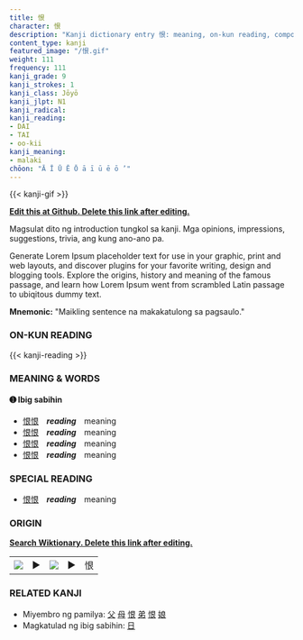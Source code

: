 ```yaml
---
title: 恨
character: 恨
description: "Kanji dictionary entry 恨: meaning, on-kun reading, compounds, origin, related kanji"
content_type: kanji
featured_image: "/恨.gif"
weight: 111
frequency: 111
kanji_grade: 9
kanji_strokes: 1
kanji_class: Jōyō
kanji_jlpt: N1
kanji_radical: 
kanji_reading: 
- DAI
- TAI
- oo-kii
kanji_meaning:
- malaki
chōon: "Ā Ī Ū Ē Ō ā ī ū ē ō ’"
---
```

[//]: # (Don't edit the line below. Kanji animated GIF code is automatically generated.)
{{< kanji-gif >}}

[//]: # (Edit below this line.)

**[Edit this at Github. Delete this link after editing.](https://github.com/tim0g/tim/tree/main/content/kanji/恨/index.md)**

Magsulat dito ng introduction tungkol sa kanji. Mga opinions, impressions, suggestions, trivia, ang kung ano-ano pa.

Generate Lorem Ipsum placeholder text for use in your graphic, print and web layouts, and discover plugins for your favorite writing, design and blogging tools. Explore the origins, history and meaning of the famous passage, and learn how Lorem Ipsum went from scrambled Latin passage to ubiqitous dummy text.
 
**Mnemonic:** "Maikling sentence na makakatulong sa pagsaulo."

### ON-KUN READING

[//]: # (Don't edit the line below. ON-KUN READING code is automatically generated.)
{{< kanji-reading >}}

### MEANING & WORDS

#### ➊ **Ibig sabihin**
  - [恨](../恨)[恨](../恨)　***reading***　meaning
  - [恨](../恨)[恨](../恨)　***reading***　meaning
  - [恨](../恨)[恨](../恨)　***reading***　meaning
  - [恨](../恨)[恨](../恨)　***reading***　meaning

### SPECIAL READING
  - [恨](../恨)[恨](../恨)　***reading***　meaning

### ORIGIN

**[Search Wiktionary. Delete this link after editing.](https://wiktionary.org/wiki/恨)**
<table class="kanji-table"><tr><td>
<img src="60px-恨-bronze.svg.png">
</td><td>▶</td><td>
<img src="60px-恨-oracle.svg.png">
</td><td>▶</td>
<td class="kanji-origin">恨</td>
</tr></table>

### RELATED KANJI
- Miyembro ng pamilya: [父](../父) [母](../母) [恨](../恨) [弟](../弟) [恨](../恨) [娘](../娘)
- Magkatulad ng ibig sabihin: [日](../日)
